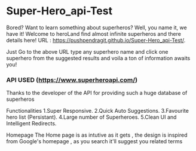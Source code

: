 # Super-Hero_api-Test

Bored? Want to learn something about superheros? Well, you name it, we have it! Welcome to heroLand find almost infinite superheros and there details here! URL : https://pushpendragit.github.io/Super-Hero_api-Test/.

Just Go to the above URL type any superhero name and click one superhero from the suggested results and voila a ton of information awaits you!

 ### API USED (https://www.superheroapi.com/)
Thanks to the developer of the API for providing such a huge database of superheros

Functionalities
1.Super Responsive.
2.Quick Auto Suggestions.
3.Favourite hero list (Persistant).
4.Large number of Superheroes.
5.Clean UI and Intelligent Redirects.

Homepage
The Home page is as intutive as it gets , the design is inspired from Google's homepage , as you search it'll suggest you related terms

